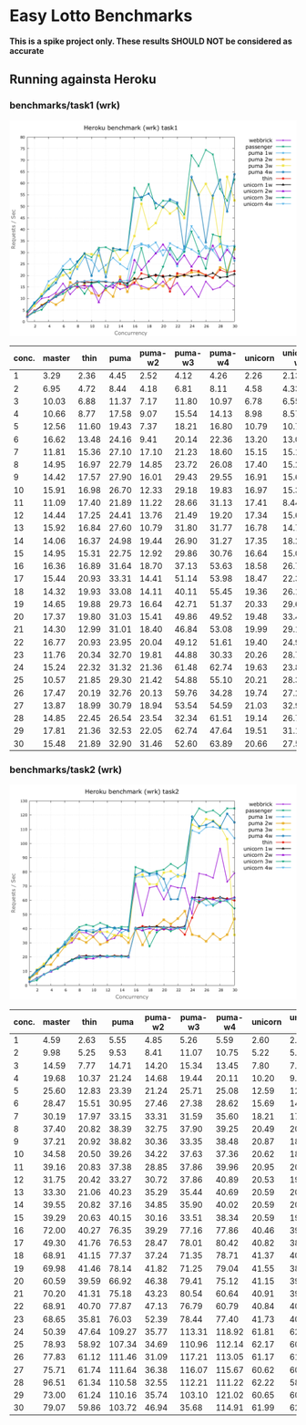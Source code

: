 # Easy Lotto Benchmarks

**This is a spike project only. These results SHOULD NOT be considered as accurate**

## Running againsta Heroku

### benchmarks/task1 (wrk)

![benchmark heroku wrk task 1](.benchmarks/heroku_wrk_task1.png)

|    conc.   |   master   |    thin    |    puma    |   puma-w2  |   puma-w3  |   puma-w4  |   unicorn  | unicorn-w2 | unicorn-w3 | unicorn-w4 |  passenger |
|------------|------------|------------|------------|------------|------------|------------|------------|------------|------------|------------|------------|
|      1     |    3.29    |    2.36    |    4.45    |    2.52    |    4.12    |    4.26    |    2.26    |    2.13    |    2.10    |    2.19    |    4.22    |
|      2     |    6.95    |    4.72    |    8.44    |    4.18    |    6.81    |    8.11    |    4.58    |    4.33    |    4.16    |    4.52    |    7.72    |
|      3     |    10.03   |    6.88    |    11.37   |    7.17    |    11.80   |    10.97   |    6.78    |    6.55    |    5.19    |    6.52    |    11.86   |
|      4     |    10.66   |    8.77    |    17.58   |    9.07    |    15.54   |    14.13   |    8.98    |    8.57    |    8.92    |    8.78    |    14.42   |
|      5     |    12.56   |    11.60   |    19.43   |    7.37    |    18.21   |    16.80   |    10.79   |    10.71   |    10.77   |    11.33   |    18.24   |
|      6     |    16.62   |    13.48   |    24.16   |    9.41    |    20.14   |    22.36   |    13.20   |    13.06   |    12.03   |    13.53   |    22.63   |
|      7     |    11.81   |    15.36   |    27.10   |    17.10   |    21.23   |    18.60   |    15.15   |    15.12   |    14.28   |    15.40   |    22.61   |
|      8     |    14.95   |    16.97   |    22.79   |    14.85   |    23.72   |    26.08   |    17.40   |    15.21   |    16.10   |    17.20   |    25.62   |
|      9     |    14.42   |    17.57   |    27.90   |    16.01   |    29.43   |    29.55   |    16.91   |    15.61   |    12.07   |    17.48   |    29.34   |
|     10     |    15.91   |    16.98   |    26.70   |    12.33   |    29.18   |    19.83   |    16.97   |    15.38   |    16.59   |    17.97   |    27.93   |
|     11     |    11.09   |    17.40   |    21.89   |    11.22   |    28.66   |    31.13   |    17.41   |    8.44    |    17.04   |    17.54   |    32.03   |
|     12     |    14.44   |    17.25   |    24.41   |    13.76   |    21.49   |    19.20   |    17.34   |    15.61   |    14.32   |    17.54   |    32.25   |
|     13     |    15.92   |    16.84   |    27.60   |    10.79   |    31.80   |    31.77   |    16.78   |    14.75   |    16.57   |    16.59   |    30.57   |
|     14     |    14.06   |    16.37   |    24.98   |    19.44   |    26.90   |    31.27   |    17.35   |    18.21   |    17.51   |    17.71   |    31.19   |
|     15     |    14.95   |    15.31   |    22.75   |    12.92   |    29.86   |    30.76   |    16.64   |    15.01   |    15.73   |    17.81   |    30.83   |
|     16     |    16.36   |    16.89   |    31.64   |    18.70   |    37.13   |    53.63   |    18.58   |    26.77   |    21.13   |    32.58   |    58.02   |
|     17     |    15.44   |    20.93   |    33.31   |    14.41   |    51.14   |    53.98   |    18.47   |    22.37   |    31.85   |    33.77   |    52.65   |
|     18     |    14.32   |    19.93   |    33.08   |    14.11   |    40.11   |    55.45   |    19.36   |    26.14   |    20.09   |    32.23   |    59.65   |
|     19     |    14.65   |    19.88   |    29.73   |    16.64   |    42.71   |    51.37   |    20.33   |    29.60   |    17.08   |    34.35   |    48.98   |
|     20     |    17.37   |    19.80   |    31.03   |    15.41   |    49.86   |    49.52   |    19.48   |    33.44   |    23.75   |    28.57   |    52.39   |
|     21     |    14.30   |    12.99   |    31.01   |    18.40   |    46.84   |    53.08   |    19.99   |    29.12   |    31.93   |    33.90   |    52.30   |
|     22     |    16.77   |    20.93   |    23.95   |    20.04   |    49.12   |    51.61   |    19.40   |    24.99   |    26.83   |    32.16   |    50.84   |
|     23     |    11.76   |    20.34   |    32.70   |    19.81   |    44.88   |    30.33   |    20.26   |    28.77   |    30.36   |    30.86   |    46.36   |
|     24     |    15.24   |    22.32   |    31.32   |    21.36   |    61.48   |    62.74   |    19.63   |    23.81   |    39.03   |    41.32   |    72.12   |
|     25     |    10.57   |    21.85   |    29.30   |    21.42   |    54.88   |    55.10   |    20.21   |    28.30   |    30.54   |    36.57   |    67.42   |
|     26     |    17.47   |    20.19   |    32.76   |    20.13   |    59.76   |    34.28   |    19.74   |    27.27   |    22.85   |    31.72   |    74.45   |
|     27     |    13.87   |    18.99   |    30.79   |    18.94   |    53.54   |    54.59   |    21.03   |    32.97   |    37.70   |    31.24   |    72.47   |
|     28     |    14.85   |    22.45   |    26.54   |    23.54   |    32.34   |    61.51   |    19.14   |    26.73   |    36.79   |    33.67   |    57.52   |
|     29     |    17.81   |    21.36   |    32.53   |    22.05   |    62.74   |    47.64   |    19.51   |    31.13   |    20.36   |    32.73   |    52.35   |
|     30     |    15.48   |    21.89   |    32.90   |    31.46   |    52.60   |    63.89   |    20.66   |    27.57   |    32.29   |    26.24   |    61.71   |

### benchmarks/task2 (wrk)

![benchmark heroku wrk task 2](.benchmarks/heroku_wrk_task2.png)

|    conc.   |   master   |    thin    |    puma    |   puma-w2  |   puma-w3  |   puma-w4  |   unicorn  | unicorn-w2 | unicorn-w3 | unicorn-w4 |  passenger |
|------------|------------|------------|------------|------------|------------|------------|------------|------------|------------|------------|------------|
|      1     |    4.59    |    2.63    |    5.55    |    4.85    |    5.26    |    5.59    |    2.60    |    2.57    |    2.40    |    2.56    |    4.52    |
|      2     |    9.98    |    5.25    |    9.53    |    8.41    |    11.07   |    10.75   |    5.22    |    5.06    |    3.62    |    5.06    |    9.67    |
|      3     |    14.59   |    7.77    |    14.71   |    14.20   |    15.34   |    13.45   |    7.80    |    7.85    |    7.84    |    7.47    |    13.47   |
|      4     |    19.68   |    10.37   |    21.24   |    14.68   |    19.44   |    20.11   |    10.20   |    9.74    |    10.23   |    10.13   |    21.04   |
|      5     |    25.60   |    12.83   |    23.39   |    21.24   |    25.71   |    25.08   |    12.59   |    12.66   |    11.72   |    12.62   |    24.25   |
|      6     |    28.47   |    15.51   |    30.95   |    27.46   |    27.38   |    28.62   |    15.69   |    14.76   |    14.88   |    15.52   |    30.26   |
|      7     |    30.19   |    17.97   |    33.15   |    33.31   |    31.59   |    35.60   |    18.21   |    17.47   |    17.93   |    17.14   |    36.58   |
|      8     |    37.40   |    20.82   |    38.39   |    32.75   |    37.90   |    39.25   |    20.49   |    20.06   |    19.27   |    20.66   |    41.15   |
|      9     |    37.21   |    20.92   |    38.82   |    30.36   |    33.35   |    38.48   |    20.87   |    18.90   |    19.43   |    20.22   |    42.75   |
|     10     |    34.58   |    20.50   |    39.26   |    34.22   |    37.63   |    37.36   |    20.62   |    18.93   |    20.42   |    20.66   |    41.55   |
|     11     |    39.16   |    20.83   |    37.38   |    28.85   |    37.86   |    39.96   |    20.95   |    20.34   |    19.83   |    20.06   |    44.03   |
|     12     |    31.75   |    20.42   |    33.27   |    30.72   |    37.86   |    40.89   |    20.53   |    19.91   |    20.76   |    20.33   |    42.07   |
|     13     |    33.30   |    21.06   |    40.23   |    35.29   |    35.44   |    40.69   |    20.59   |    20.30   |    20.49   |    20.10   |    39.86   |
|     14     |    39.55   |    20.82   |    37.16   |    34.85   |    35.90   |    40.02   |    20.59   |    20.89   |    20.69   |    19.76   |    41.28   |
|     15     |    39.29   |    20.63   |    40.15   |    30.16   |    33.51   |    38.34   |    20.59   |    19.84   |    20.06   |    20.07   |    41.21   |
|     16     |    72.00   |    40.27   |    76.35   |    39.29   |    77.16   |    77.86   |    40.46   |    39.86   |    39.72   |    40.29   |    83.37   |
|     17     |    49.30   |    41.76   |    76.53   |    28.47   |    78.01   |    80.42   |    40.82   |    38.81   |    40.50   |    40.42   |    81.54   |
|     18     |    68.91   |    41.15   |    77.37   |    37.24   |    71.35   |    78.71   |    41.37   |    40.15   |    27.45   |    40.69   |    78.94   |
|     19     |    69.98   |    41.46   |    78.14   |    41.82   |    71.25   |    79.04   |    41.55   |    38.97   |    37.44   |    40.75   |    80.56   |
|     20     |    60.59   |    39.59   |    66.92   |    46.38   |    79.41   |    75.12   |    41.15   |    39.67   |    40.70   |    40.77   |    81.72   |
|     21     |    70.20   |    41.31   |    75.18   |    43.23   |    80.54   |    60.64   |    40.91   |    39.52   |    38.26   |    40.80   |    85.66   |
|     22     |    68.91   |    40.70   |    77.87   |    47.13   |    76.79   |    60.79   |    40.84   |    40.41   |    40.39   |    40.09   |    82.71   |
|     23     |    68.65   |    35.81   |    76.03   |    52.39   |    78.44   |    77.40   |    41.73   |    40.85   |    39.82   |    40.66   |    86.32   |
|     24     |    50.39   |    47.64   |   109.27   |    35.77   |   113.31   |   118.92   |    61.81   |    62.07   |    61.18   |    60.65   |   116.54   |
|     25     |    78.93   |    58.92   |   107.34   |    34.69   |   110.96   |   112.14   |    62.17   |    60.05   |    58.23   |    60.50   |   124.75   |
|     26     |    77.83   |    61.12   |   111.46   |    31.09   |   117.21   |   113.05   |    61.17   |    61.61   |    60.86   |    56.36   |   122.06   |
|     27     |    75.71   |    61.74   |   111.64   |    36.38   |   116.07   |   115.67   |    60.62   |    60.69   |    56.16   |    57.18   |   123.29   |
|     28     |    96.51   |    61.34   |   110.58   |    32.55   |   112.21   |   111.22   |    62.22   |    58.77   |    59.48   |    61.66   |   119.66   |
|     29     |    73.00   |    61.24   |   110.16   |    35.74   |   103.10   |   121.02   |    60.65   |    60.55   |    59.28   |    59.82   |   124.72   |
|     30     |    79.07   |    59.86   |   103.72   |    46.94   |    35.68   |   114.91   |    61.99   |    62.00   |    54.10   |    61.22   |   124.70   |


